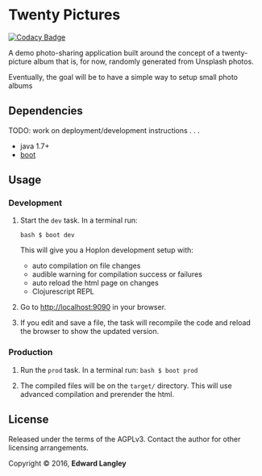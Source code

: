 # Twenty Pictures

[![Codacy Badge](https://api.codacy.com/project/badge/Grade/48a398c8687d40fa94973fc6e24f979c)](https://www.codacy.com/app/fiddlerwoaroof/twenty-pictures?utm_source=github.com&utm_medium=referral&utm_content=fiddlerwoaroof/twenty-pictures&utm_campaign=badger)

A demo photo-sharing application built around the concept of a
twenty-picture album that is, for now, randomly generated from
Unsplash photos.

Eventually, the goal will be to have a simple way to setup small photo albums

## Dependencies

TODO: work on deployment/development instructions . . .

- java 1.7+
- [boot][1]

## Usage
### Development

1. Start the `dev` task. In a terminal run:

    ```
	bash $ boot dev
	```

    This will give you a Hoplon development setup with:
    - auto compilation on file changes
    - audible warning for compilation success or failures
    - auto reload the html page on changes
    - Clojurescript REPL

2. Go to [http://localhost:9090][2] in your browser.

3. If you edit and save a file, the task will recompile the code and
   reload the browser to show the updated version.

### Production

1. Run the `prod` task. In a terminal run: ```bash $ boot prod ```

2. The compiled files will be on the `target/` directory. This will
   use advanced compilation and prerender the html.

## License

Released under the terms of the AGPLv3.  Contact the author for other
licensing arrangements.

Copyright © 2016, **Edward Langley**

[1]: http://boot-clj.com
[2]: http://localhost:9090
[3]: http://hoplon.io
